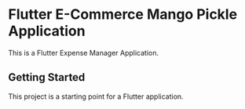 # Flutter E-Commerce Mango Pickle Application

This is a Flutter Expense Manager Application.

## Getting Started

This project is a starting point for a Flutter application.


